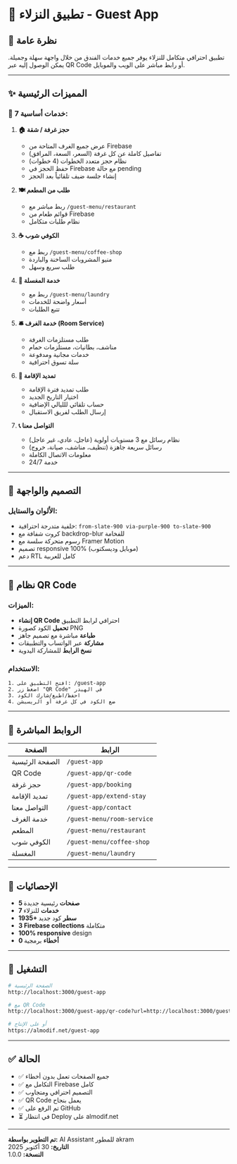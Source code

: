 # 🏨 تطبيق النزلاء - Guest App

## 📱 **نظرة عامة**

تطبيق احترافي متكامل للنزلاء يوفر جميع خدمات الفندق من خلال واجهة سهلة وجميلة. يمكن الوصول إليه عبر QR Code أو رابط مباشر على الويب والموبايل.

---

## ✨ **المميزات الرئيسية**

### 🎯 **7 خدمات أساسية:**

1. **🏠 حجز غرفة / شقة**
   - عرض جميع الغرف المتاحة من Firebase
   - تفاصيل كاملة عن كل غرفة (السعر، السعة، المرافق)
   - نظام حجز متعدد الخطوات (4 خطوات)
   - حفظ الحجز في Firebase مع حالة pending
   - إنشاء جلسة ضيف تلقائياً بعد الحجز

2. **🍽️ طلب من المطعم**
   - ربط مباشر مع `/guest-menu/restaurant`
   - قوائم طعام من Firebase
   - نظام طلبات متكامل

3. **☕ الكوفي شوب**
   - ربط مع `/guest-menu/coffee-shop`
   - منيو المشروبات الساخنة والباردة
   - طلب سريع وسهل

4. **👕 خدمة المغسلة**
   - ربط مع `/guest-menu/laundry`
   - أسعار واضحة للخدمات
   - تتبع الطلبات

5. **🛎️ خدمة الغرف (Room Service)**
   - طلب مستلزمات الغرفة
   - مناشف، بطانيات، مستلزمات حمام
   - خدمات مجانية ومدفوعة
   - سلة تسوق احترافية

6. **📅 تمديد الإقامة**
   - طلب تمديد فترة الإقامة
   - اختيار التاريخ الجديد
   - حساب تلقائي للليالي الإضافية
   - إرسال الطلب لفريق الاستقبال

7. **📞 التواصل معنا**
   - نظام رسائل مع 3 مستويات أولوية (عاجل، عادي، غير عاجل)
   - رسائل سريعة جاهزة (تنظيف، مناشف، صيانة، خروج)
   - معلومات الاتصال الكاملة
   - خدمة 24/7

---

## 🎨 **التصميم والواجهة**

### **الألوان والستايل:**
- خلفية متدرجة احترافية: `from-slate-900 via-purple-900 to-slate-900`
- كروت شفافة مع backdrop-blur للفخامة
- رسوم متحركة سلسة مع Framer Motion
- تصميم responsive 100% (موبايل وديسكتوب)
- دعم RTL كامل للعربية

---

## 📲 **نظام QR Code**

### **الميزات:**
- **إنشاء QR Code** احترافي لرابط التطبيق
- **تحميل** الكود كصورة PNG
- **طباعة** مباشرة مع تصميم جاهز
- **مشاركة** عبر الواتساب والتطبيقات
- **نسخ الرابط** للمشاركة اليدوية

### **الاستخدام:**
```
1. افتح التطبيق على: /guest-app
2. اضغط زر "QR Code" في الهيدر
3. احفظ/اطبع/شارك الكود
4. ضع الكود في كل غرفة أو الريسبشن
```

---

## 🚀 **الروابط المباشرة**

| الصفحة | الرابط |
|--------|--------|
| الصفحة الرئيسية | `/guest-app` |
| QR Code | `/guest-app/qr-code` |
| حجز غرفة | `/guest-app/booking` |
| تمديد الإقامة | `/guest-app/extend-stay` |
| التواصل معنا | `/guest-app/contact` |
| خدمة الغرف | `/guest-menu/room-service` |
| المطعم | `/guest-menu/restaurant` |
| الكوفي شوب | `/guest-menu/coffee-shop` |
| المغسلة | `/guest-menu/laundry` |

---

## 🎊 **الإحصائيات**

- **5 صفحات** رئيسية جديدة
- **7 خدمات** للنزلاء
- **1935+ سطر** كود جديد
- **3 Firebase collections** متكاملة
- **100% responsive** design
- **0 أخطاء** برمجية

---

## 🚀 **التشغيل**

```bash
# الصفحة الرئيسية
http://localhost:3000/guest-app

# مع QR Code
http://localhost:3000/guest-app/qr-code?url=http://localhost:3000/guest-app

# أو على الإنتاج
https://almodif.net/guest-app
```

---

## ✅ **الحالة**

- ✅ جميع الصفحات تعمل بدون أخطاء
- ✅ التكامل مع Firebase كامل
- ✅ التصميم احترافي ومتجاوب
- ✅ QR Code يعمل بنجاح
- ✅ تم الرفع على GitHub
- ⏳ في انتظار Deploy على almodif.net

---

**تم التطوير بواسطة:** AI Assistant للمطور akram  
**التاريخ:** 30 أكتوبر 2025  
**النسخة:** 1.0.0
